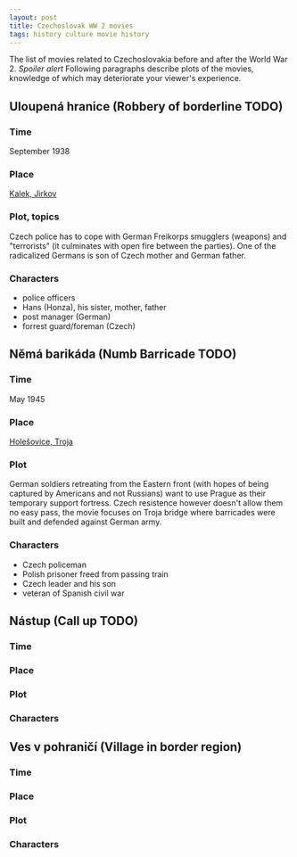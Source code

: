 ```yaml
---
layout: post
title: Czechoslovak WW 2 movies
tags: history culture movie history
---
```


The list of movies related to Czechoslovakia before and after the World War 2.
*Spoiler alert* Following paragraphs describe plots of the movies, knowledge
of which may deteriorate your viewer's experience.

## Uloupená hranice (Robbery of borderline TODO)

### Time
September 1938

### Place
[Kalek, Jirkov](https://mapy.cz/zakladni?x=13.3629173&y=50.5470855&z=12&box=1)

### Plot, topics
Czech police has to cope with German Freikorps smugglers (weapons) and
"terrorists" (it culminates with open fire between the parties).
One of the radicalized Germans is son of Czech mother and German father.

### Characters

  * police officers
  * Hans (Honza), his sister, mother, father
  * post manager (German)
  * forrest guard/foreman (Czech)


## Němá barikáda (Numb Barricade TODO)

### Time
May 1945

### Place
[Holešovice, Troja](https://mapy.cz/zakladni?x=14.4418413&y=50.1116574&z=17&l=0)

### Plot

German soldiers retreating from the Eastern front (with hopes of being captured
by Americans and not Russians) want to use Prague as their temporary support
fortress.
Czech resistence however doesn't allow them no easy pass, the movie focuses on
Troja bridge where barricades were built and defended against German army.


### Characters

  * Czech policeman
  * Polish prisoner freed from passing train
  * Czech leader and his son
  * veteran of Spanish civil war

## Nástup (Call up TODO)

### Time
### Place
### Plot
### Characters


## Ves v pohraničí (Village in border region)

### Time
### Place
### Plot
### Characters


